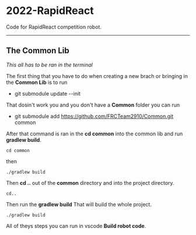 # 2022-RapidReact
Code for RapidReact competition robot.

---

## The Common Lib

*This all has to be ran in the terminal*

The first thing that you have to do when creating a new brach or bringing in the **Common Lib** is to run 

* git submodule update --init

That dosin't work you and you don't have a **Common** folder you can run 

* git submodule add https://github.com/FRCTeam2910/Common.git common


After that command is ran in the **cd common** into the common lib and run **gradlew build**.
```
cd common
```
then
```
./gradlew build
```


Then **cd ..** out of the **common** directory and into the project directory.
```
cd..
```

Then run the **gradlew build** That will build the whole project.
```
./gradlew build
```

All of theys steps you can run in vscode **Build robot code**.






